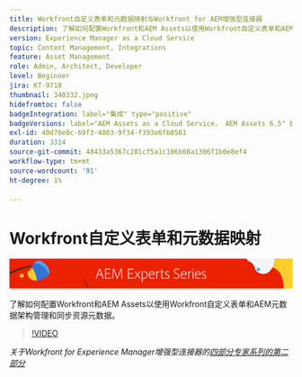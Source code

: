 ```yaml
---
title: Workfront自定义表单和元数据映射与Workfront for AEM增强型连接器
description: 了解如何配置Workfront和AEM Assets以使用Workfront自定义表单和AEM元数据架构管理和同步资源元数据。
version: Experience Manager as a Cloud Service
topic: Content Management, Integrations
feature: Asset Management
role: Admin, Architect, Developer
level: Beginner
jira: KT-9718
thumbnail: 340332.jpeg
hidefromtoc: false
badgeIntegration: label="集成" type="positive"
badgeVersions: label="AEM Assets as a Cloud Service， AEM Assets 6.5" before-title="false"
exl-id: 40d76e0c-69f3-4003-9f34-f393e6fb8561
duration: 3314
source-git-commit: 48433a5367c281cf5a1c106b08a1306f1b0e8ef4
workflow-type: tm+mt
source-wordcount: '91'
ht-degree: 1%

---
```


# Workfront自定义表单和元数据映射

![AEM Experts系列](./assets/banner.png)

了解如何配置Workfront和AEM Assets以使用Workfront自定义表单和AEM元数据架构管理和同步资源元数据。

>[!VIDEO](https://video.tv.adobe.com/v/340332?quality=12&learn=on)

_关于Workfront for Experience Manager增强型连接器的[四部分专家系列的第二部分](./overview.md)_
